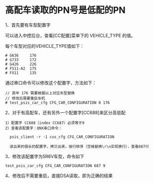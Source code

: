 # 高配车读取的PN号是低配的PN

1、首先要有车型配置字

可以进入中控后台，查看[CC配置]菜单下的 VEHICLE_TYPE 的值。

每个车型对应的VEHICLE_TYPE值如下：

```
# G636     176
# G733     172
# G426     226
# FS11-A2  175
# FX11     135
```

通过串口命令可以修改这个配置字，方法如下：   
```
// 其中 176 需要根据以上对应车型替换
// 修改后需要重启车机
# test_psis_car_cfg CFG_CAR_CONFIGURATION 0 176
```

2、对于有高配车，还有另外一个配置字[CC688]来区分高低配

```
1）配置字 CC688（index CC687）必须等于9
2）查看该配置字：QNX串口命令：

  psis_client -r -1 cus_cfg CFG_CAR_CONFIGURATION

  读出来的很长的配置字，拷贝出来，按行排序（空格替换\r\n实现换行），查看687行
```

3、修改该配置字为5R6V车型，命令如下

```
test_psis_car_cfg CFG_CAR_CONFIGURATION 687 9
```

4、修改后不需要重启，直接DSA读取，即为正确的结果
